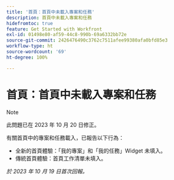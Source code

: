 ```yaml
---
title: '首頁：首頁中未載入專案和任務'
description: 首頁中未載入專案和任務
hidefromtoc: true
feature: Get Started with Workfront
exl-id: 01498e80-af59-44c8-990b-69a6332bb72e
source-git-commit: 2426476490c3762c7511afee99380afa0bfd85e3
workflow-type: ht
source-wordcount: '69'
ht-degree: 100%

---
```


# 首頁：首頁中未載入專案和任務

>[!NOTE]
>
>此問題已在 2023 年 10 月 20 日修正。

有關首頁中的專案和任務載入，已報告以下行為：

* 全新的首頁體驗：「我的專案」和「我的任務」Widget 未填入。
* 傳統首頁體驗：首頁工作清單未填入。

_於 2023 年 10 月 19 日首次回報。_
